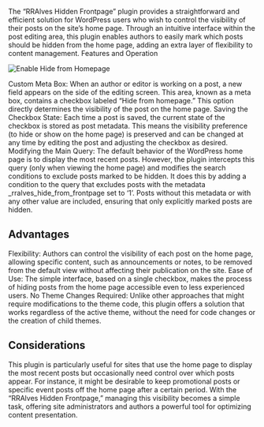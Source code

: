 

The “RRAlves Hidden Frontpage” plugin provides a straightforward and efficient solution for WordPress users who wish to control the visibility of their posts on the site’s home page. Through an intuitive interface within the post editing area, this plugin enables authors to easily mark which posts should be hidden from the home page, adding an extra layer of flexibility to content management.
Features and Operation

![Enable Hide from Homepage](https://rralves.dev.br/wp-content/uploads/2024/04/image.png)

   Custom Meta Box: When an author or editor is working on a post, a new field appears on the side of the editing screen. This area, known as a meta box, contains a checkbox labeled “Hide from homepage.” This option directly determines the visibility of the post on the home page.
    Saving the Checkbox State: Each time a post is saved, the current state of the checkbox is stored as post metadata. This means the visibility preference (to hide or show on the home page) is preserved and can be changed at any time by editing the post and adjusting the checkbox as desired.
    Modifying the Main Query: The default behavior of the WordPress home page is to display the most recent posts. However, the plugin intercepts this query (only when viewing the home page) and modifies the search conditions to exclude posts marked to be hidden. It does this by adding a condition to the query that excludes posts with the metadata _rralves_hide_from_frontpage set to ‘1’. Posts without this metadata or with any other value are included, ensuring that only explicitly marked posts are hidden.

## Advantages

   Flexibility: Authors can control the visibility of each post on the home page, allowing specific content, such as announcements or notes, to be removed from the default view without affecting their publication on the site.
    Ease of Use: The simple interface, based on a single checkbox, makes the process of hiding posts from the home page accessible even to less experienced users.
    No Theme Changes Required: Unlike other approaches that might require modifications to the theme code, this plugin offers a solution that works regardless of the active theme, without the need for code changes or the creation of child themes.

## Considerations

This plugin is particularly useful for sites that use the home page to display the most recent posts but occasionally need control over which posts appear. For instance, it might be desirable to keep promotional posts or specific event posts off the home page after a certain period. With the “RRAlves Hidden Frontpage,” managing this visibility becomes a simple task, offering site administrators and authors a powerful tool for optimizing content presentation.
